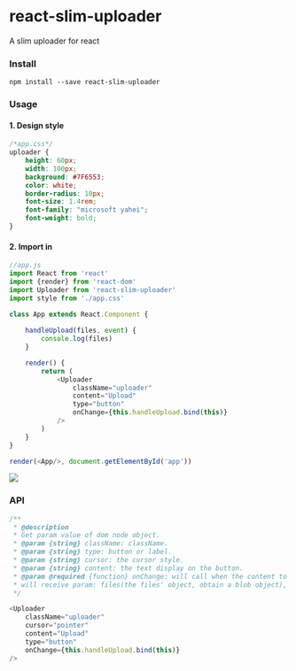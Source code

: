 # react-slim-uploader
A slim uploader for react

### Install
`npm install --save react-slim-uploader`

### Usage

#### 1. Design style
```css
/*app.css*/
uploader {
    height: 60px;
    width: 100px;
    background: #7F6553;
    color: white;
    border-radius: 10px;
    font-size: 1.4rem;
    font-family: "microsoft yahei";
    font-weight: bold;
}
```

#### 2. Import in
```javascript
//app.js
import React from 'react'
import {render} from 'react-dom'
import Uploader from 'react-slim-uploader'
import style from './app.css'

class App extends React.Component {
 
    handleUpload(files, event) {
        console.log(files)
    }

    render() {
        return (
            <Uploader
                className="uploader"
                content="Upload"
                type="button"
                onChange={this.handleUpload.bind(this)}
            />
        )
    }
}

render(<App/>, document.getElementById('app'))
```

![](http://7xqhly.com1.z0.glb.clouddn.com/btn3.png)

### API
```javascript
/**
 * @description 
 * Get param value of dom node object.
 * @param {string} className: className.
 * @param {string} type: button or label.
 * @param {string} cursor: the cursor style.
 * @param {string} content: the text display on the button.
 * @param @required {function} onChange: will call when the content to upload was changed,
 * will receive param: files(the files' object, obtain a blob object), event(the onChange event)
 */

<Uploader
    className="uploader"
    cursor="pointer"
    content="Upload"
    type="button"
    onChange={this.handleUpload.bind(this)}
/>
```

